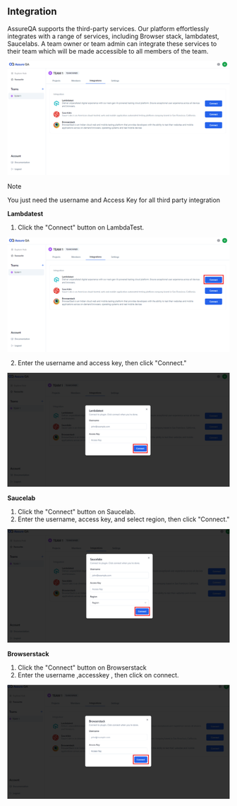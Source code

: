 ## Integration

AssureQA supports the third-party services. Our platform effortlessly integrates with a range of services, including  Browser stack, lambdatest, Saucelabs.
A team owner or team admin can integrate these services to their team which will be made accessible to all members of the team.

![q1](/1.1%20Teams/TeamImages/q1.png)

> [!Note]  
> You just need the username and Access Key for all third party integration 

**Lambdatest**

1. Click the "Connect" button on LambdaTest.

![q2](/1.1%20Teams/TeamImages/q2.png)

2. Enter the username and access key, then click "Connect."

![q3](/1.1%20Teams/TeamImages/q3.png)

**Saucelab**
1. Click the "Connect" button on Saucelab.
2. Enter the username, access key, and select region, then click "Connect."

![q4](/1.1%20Teams/TeamImages/q4.png)

**Browserstack** 
1.  Click the "Connect" button on Browserstack
2.  Enter the username ,accesskey , then click on connect. 

![q5](/1.1%20Teams/TeamImages/q5.png)
